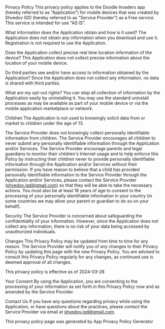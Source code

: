 Privacy Policy
This privacy policy applies to the Doodle Invaders app (hereby referred to as "Application") for mobile devices that was created by Shvedov IGD (hereby referred to as "Service Provider") as a Free service. This service is intended for use "AS IS".


What information does the Application obtain and how is it used?
The Application does not obtain any information when you download and use it. Registration is not required to use the Application.


Does the Application collect precise real time location information of the device?
This Application does not collect precise information about the location of your mobile device.


Do third parties see and/or have access to information obtained by the Application?
Since the Application does not collect any information, no data is shared with third parties.


What are my opt-out rights?
You can stop all collection of information by the Application easily by uninstalling it. You may use the standard uninstall processes as may be available as part of your mobile device or via the mobile application marketplace or network.


Children
The Application is not used to knowingly solicit data from or market to children under the age of 13.


The Service Provider does not knowingly collect personally identifiable information from children. The Service Provider encourages all children to never submit any personally identifiable information through the Application and/or Services. The Service Provider encourage parents and legal guardians to monitor their children's Internet usage and to help enforce this Policy by instructing their children never to provide personally identifiable information through the Application and/or Services without their permission. If you have reason to believe that a child has provided personally identifiable information to the Service Provider through the Application and/or Services, please contact the Service Provider (shvedov.igd@gmail.com) so that they will be able to take the necessary actions. You must also be at least 16 years of age to consent to the processing of your personally identifiable information in your country (in some countries we may allow your parent or guardian to do so on your behalf).


Security
The Service Provider is concerned about safeguarding the confidentiality of your information. However, since the Application does not collect any information, there is no risk of your data being accessed by unauthorized individuals.


Changes
This Privacy Policy may be updated from time to time for any reason. The Service Provider will notify you of any changes to their Privacy Policy by updating this page with the new Privacy Policy. You are advised to consult this Privacy Policy regularly for any changes, as continued use is deemed approval of all changes.


This privacy policy is effective as of 2024-03-28


Your Consent
By using the Application, you are consenting to the processing of your information as set forth in this Privacy Policy now and as amended by the Service Provider.


Contact Us
If you have any questions regarding privacy while using the Application, or have questions about the practices, please contact the Service Provider via email at shvedov.igd@gmail.com.

This privacy policy page was generated by App Privacy Policy Generator
